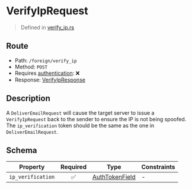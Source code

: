 # VerifyIpRequest
> Defined in [verify_ip.rs](../../../../../interface/src/interface/routes/foreign/verify_ip.rs)

## Route
- Path: `/foreign/verify_ip`
- Method: `POST`
- Requires [authentication](../../../../Flows/Authentication%20Flow.md): ❌
- Response: [VerifyIpResponse](VerifyIpResponse.md)

## Description
A `DeliverEmailRequest` will cause the target server to issue a `VerifyIpRequest` back
to the sender to ensure the IP is not being spoofed. The `ip_verification` token should be
the same as the one in `DeliverEmailRequest`.

## Schema

| Property | Required | Type | Constraints |
| --- | :---: | --- | --- |
| `ip_verification` | ✅ | [AuthTokenField](../../../fields/auth_token/AuthTokenField.md) |  -  |


